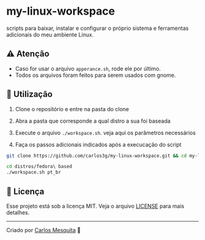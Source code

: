# my-linux-workspace

scripts para baixar, instalar e configurar o próprio sistema e ferramentas adicionais do meu ambiente Linux.

## :warning: Atenção

* Caso for usar o arquivo `apperance.sh`, rode ele por último.
* Todos os arquivos foram feitos para serem usados com gnome.

## :wrench: Utilização

1. Clone o repositório e entre na pasta do clone

2. Abra a pasta que corresponde a qual distro a sua foi baseada

3. Execute o arquivo `./workspace.sh`. veja aqui os parâmetros necessários

4. Faça os passos adicionais indicados após a execucação do script

```bash
git clone https://github.com/carlos3g/my-linux-workspace.git && cd my-linux-workspace

cd distros/fedora\ based
./workspace.sh pt_br
```

## :memo: Licença

Esse projeto está sob a licença MIT. Veja o arquivo [LICENSE](LICENSE) para mais detalhes.

---
Criado por [Carlos Mesquita](https://github.com/carlos3g) :purple_heart:
